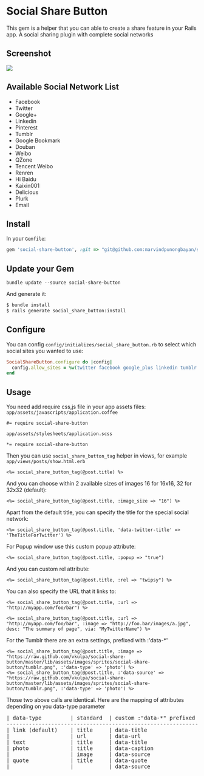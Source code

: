 # Social Share Button
This gem is a helper that you can able to create a share feature in your Rails app.
A social sharing plugin with complete social networks

## Screenshot
<img src="http://s24.postimg.org/p4p3kpojp/ZZZ_Small_Bite_Small_Bite_Test_Event_3_Vig.png"/>

## Available Social Network List
* Facebook
* Twitter
* Google+
* Linkedin
* Pinterest
* Tumblr
* Google Bookmark
* Douban
* Weibo
* QZone
* Tencent Weibo
* Renren
* Hi Baidu
* Kaixin001
* Delicious
* Plurk
* Email

## Install

In your `Gemfile`:
```ruby
gem 'social-share-button', :git => "git@github.com:marvindpunongbayan/social-share-button.git"
```

## Update your Gem
```bundle update --source social-share-button```

And generate it:
```bash
$ bundle install
$ rails generate social_share_button:install
```

## Configure
You can config `config/initializes/social_share_button.rb` to select which social sites you wanted to use:
```ruby
SocialShareButton.configure do |config|
  config.allow_sites = %w(twitter facebook google_plus linkedin tumblr pinterest email)
end
```

## Usage
You need add require css,js file in your app assets files:
`app/assets/javascripts/application.coffee`

```
#= require social-share-button
```

`app/assets/stylesheets/application.scss`

```
*= require social-share-button
```

Then you can use `social_share_button_tag` helper in views, for example `app/views/posts/show.html.erb`
```erb
<%= social_share_button_tag(@post.title) %>
```

And you can choose within 2 available sizes of images 16 for 16x16, 32 for 32x32 (default):
```erb
<%= social_share_button_tag(@post.title, :image_size => "16") %>
```

Apart from the default title, you can specify the title for the special social network:
```erb
<%= social_share_button_tag(@post.title, 'data-twitter-title' => 'TheTitleForTwitter') %>
```

For Popup window use this custom popup attribute:

```erb
<%= social_share_button_tag(@post.title, :popup => "true")
```

And you can custom rel attribute:

```erb
<%= social_share_button_tag(@post.title, :rel => "twipsy") %>
```

You can also specify the URL that it links to:

```erb
<%= social_share_button_tag(@post.title, :url => "http://myapp.com/foo/bar") %>
```

```erb
<%= social_share_button_tag(@post.title, :url => "http://myapp.com/foo/bar", :image => "http://foo.bar/images/a.jpg", desc: "The summary of page", via: "MyTwitterName") %>
```

For the Tumblr there are an extra settings, prefixed with :'data-*'
```erb
<%= social_share_button_tag(@post.title, :image => "https://raw.github.com/vkulpa/social-share-button/master/lib/assets/images/sprites/social-share-button/tumblr.png", :'data-type' => 'photo') %>
<%= social_share_button_tag(@post.title, :'data-source' => "https://raw.github.com/vkulpa/social-share-button/master/lib/assets/images/sprites/social-share-button/tumblr.png", :'data-type' => 'photo') %>
```
Those two above calls are identical.
Here are the mapping of attributes depending on you data-type parameter

<pre>
| data-type         | standard  | custom :"data-*" prefixed  |
--------------------------------------------------------------
| link (default)    | title     | data-title                 |
|                   | url       | data-url                   |
| text              | title     | data-title                 |
| photo             | title     | data-caption               |
|                   | image     | data-source                |
| quote             | title     | data-quote                 |
|                   |           | data-source                |
</pre>